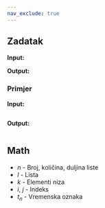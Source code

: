 ```yaml
---
nav_exclude: true
---
```


## Zadatak

**Input:**

**Output:**

### Primjer

**Input:**
```
```

**Output:**
```
```

## Math

- $n$ - Broj, količina, duljina liste
- $l$ - Lista
- $k$ - Elementi niza
- $i$, $j$ - Indeks
- $t_n$ - Vremenska oznaka

